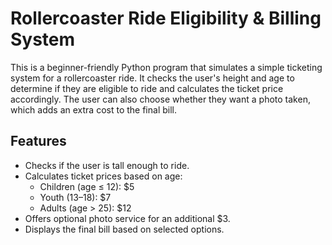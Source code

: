 # Rollercoaster Ride Eligibility & Billing System

This is a beginner-friendly Python program that simulates a simple ticketing system for a rollercoaster ride. It checks the user's height and age to determine if they are eligible to ride and calculates the ticket price accordingly. The user can also choose whether they want a photo taken, which adds an extra cost to the final bill.

## Features

- Checks if the user is tall enough to ride.
- Calculates ticket prices based on age:
  - Children (age ≤ 12): $5
  - Youth (13–18): $7
  - Adults (age > 25): $12
- Offers optional photo service for an additional $3.
- Displays the final bill based on selected options.
